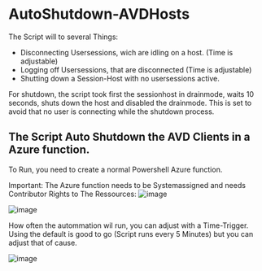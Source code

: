 # AutoShutdown-AVDHosts

The Script will to several Things:

- Disconnecting Usersessions, wich are idling on a host. (Time is adjustable)
- Logging off Usersessions, that are disconnected (Time is adjustable)
- Shutting down a Session-Host with no usersessions active.

For shutdown, the script took first the sessionhost in drainmode, waits 10 seconds, shuts down the host and disabled the drainmode.
This is set to avoid that no user is connecting while the shutdown process.

## The Script Auto Shutdown the AVD Clients in a Azure function.

To Run, you need to create a normal Powershell Azure function.

Important: The Azure function needs to be Systemassigned and needs Contributor Rights to The Ressources:
![image](https://github.com/dominguez-posh/AutoShutdown-AVDHosts/assets/9081611/e959d948-cabd-40cb-a276-3d96791b22de)

![image](https://github.com/dominguez-posh/AutoShutdown-AVDHosts/assets/9081611/ee7e962a-5246-4734-8904-a365044956ef)

How often the autommation wil run, you can adjust with a Time-Trigger.
Using the default is good to go (Script runs every 5 Minutes) but you can adjust that of cause.

![image](https://github.com/dominguez-posh/AutoShutdown-AVDHosts/assets/9081611/ad38d69a-711c-4882-95e8-b751f73152d1)

